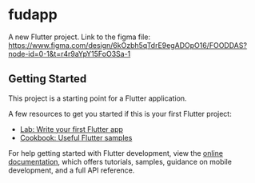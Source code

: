 # fudapp

A new Flutter project.
Link to the figma file: https://www.figma.com/design/6kOzbh5qTdrE9egADOpO16/FOODDAS?node-id=0-1&t=r4r9aYpY15FoO3Sa-1

## Getting Started

This project is a starting point for a Flutter application.

A few resources to get you started if this is your first Flutter project:

- [Lab: Write your first Flutter app](https://docs.flutter.dev/get-started/codelab)
- [Cookbook: Useful Flutter samples](https://docs.flutter.dev/cookbook)

For help getting started with Flutter development, view the
[online documentation](https://docs.flutter.dev/), which offers tutorials,
samples, guidance on mobile development, and a full API reference.
